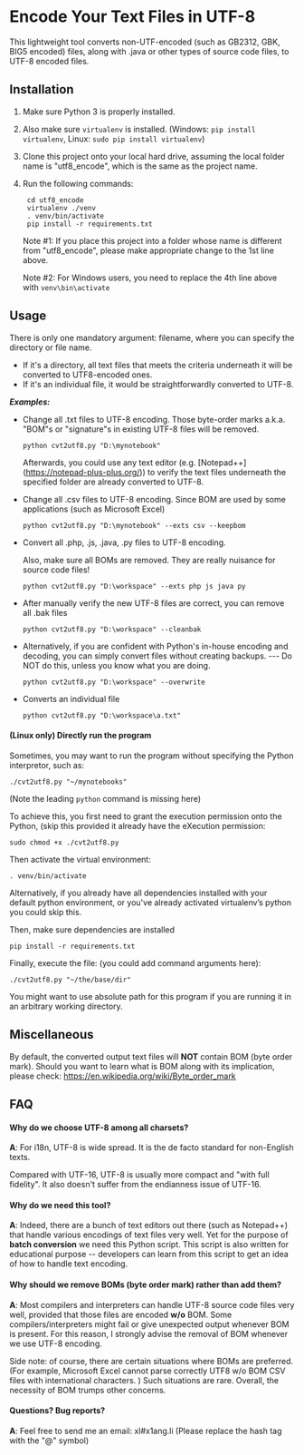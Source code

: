 # Encode Your Text Files in UTF-8

This lightweight tool converts non-UTF-encoded (such as GB2312, GBK, BIG5 encoded) files, along with .java or other types of source code files, to UTF-8 encoded files.


## Installation
1. Make sure Python 3 is properly installed. 
1. Also make sure `virtualenv` is installed. (Windows: `pip install virtualenv`, Linux: `sudo pip install virtualenv`)
1. Clone this project onto your local hard drive, assuming the local folder name is "utf8_encode", which is the same as the project name. 
1. Run the following commands:

        cd utf8_encode
        virtualenv ./venv
        . venv/bin/activate
        pip install -r requirements.txt
    
    Note #1: If you place this project into a folder whose name is different from "utf8_encode", please make appropriate change to the 1st line above.
    
    Note #2: For Windows users, you need to replace the 4th line above with `venv\bin\activate`

## Usage
There is only one mandatory argument: filename, where you can specify the directory or file name. 
* If it's a directory, all text files that meets the criteria underneath it will be converted to UTF8-encoded ones.
* If it's an individual file, it would be straightforwardly converted to UTF-8. 

___Examples:___

* Change all .txt files to UTF-8 encoding. 
    Those byte-order marks a.k.a. "BOM"s or "signature"s in existing UTF-8 files will be removed. 


    `python cvt2utf8.py "D:\mynotebook"`
    

    Afterwards, you could use any text editor (e.g. [Notepad++] (https://notepad-plus-plus.org/)) to verify the text files underneath the specified folder are already converted to UTF-8.

* Change all .csv files to UTF-8 encoding. Since BOM are used by some applications (such as Microsoft Excel)


    `python cvt2utf8.py "D:\mynotebook" --exts csv --keepbom`


* Convert all .php, .js, .java, .py files to UTF-8 encoding. 

    Also, make sure all BOMs are removed. They are really nuisance for source code files!


    `python cvt2utf8.py "D:\workspace" --exts php js java py`
    

* After manually verify the new UTF-8 files are correct, you can remove all .bak files


    `python cvt2utf8.py "D:\workspace" --cleanbak`


* Alternatively, if you are confident with Python's in-house encoding and decoding, you can simply convert files without creating backups.
--- Do NOT do this, unless you know what you are doing. 


    `python cvt2utf8.py "D:\workspace" --overwrite`


* Converts an individual file


    `python cvt2utf8.py "D:\workspace\a.txt"`


#### (Linux only) Directly run the program

Sometimes, you may want to run the program without specifying the Python interpretor, such as:

    ./cvt2utf8.py "~/mynotebooks"
    
(Note the leading `python` command is missing here)

To achieve this, you first need to grant the execution permission onto the Python, (skip this provided it already have the eXecution permission:

    sudo chmod +x ./cvt2utf8.py

Then activate the virtual environment:
    
    . venv/bin/activate

Alternatively, if you already have all dependencies installed with your default python environment, or you've already activated virtualenv’s python you could skip this. 

Then, make sure dependencies are installed

    pip install -r requirements.txt

Finally, execute the file: (you could add command arguments here):

    ./cvt2utf8.py "~/the/base/dir"

You might want to use absolute path for this program if you are running it in an arbitrary working directory.
        
## Miscellaneous

By default, the converted output text files will __NOT__ contain BOM (byte order mark). Should you want to learn what is BOM along with its implication, please check: https://en.wikipedia.org/wiki/Byte_order_mark 

## FAQ

#### Why do we choose UTF-8 among all charsets? 

__A__: For i18n, UTF-8 is wide spread. It is the de facto standard for non-English texts.

Compared with UTF-16, UTF-8 is usually more compact and "with full fidelity". It also doesn't suffer from the endianness issue of UTF-16. 

#### Why do we need this tool?

__A__: Indeed, there are a bunch of text editors out there (such as Notepad++) that handle various encodings of text files very well. Yet for the purpose of __batch conversion__ we need this Python script. This script is also written for educational purpose -- developers can learn from this script to get an idea of how to handle text encoding.

#### Why should we remove BOMs (byte order mark) rather than add them?

__A__: Most compilers and interpreters can handle UTF-8 source code files very well, provided that those files are encoded __w/o__ BOM. Some compilers/interpreters might fail or give unexpected output whenever BOM is present. For this reason, I strongly advise the removal of BOM whenever we use UTF-8 encoding. 

Side note: of course, there are certain situations where BOMs are preferred. (For example, Microsoft Excel cannot parse correctly UTF8 w/o BOM CSV files with international characters. ) Such situations are rare. Overall, the necessity of BOM trumps other concerns. 

#### Questions? Bug reports? 

__A__: Feel free to send me an email: xl#x1ang.li (Please replace the hash tag with the "@" symbol)
